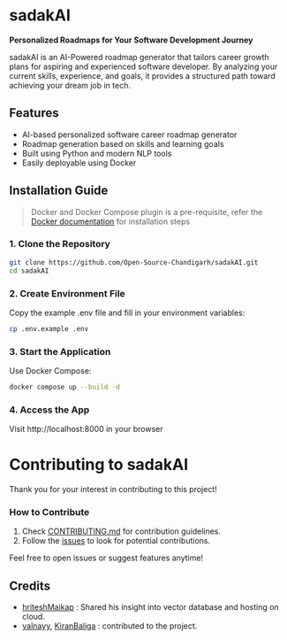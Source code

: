 # sadakAI

**Personalized Roadmaps for Your Software Development Journey**

sadakAI is an AI-Powered roadmap generator that tailors career growth plans for aspiring and experienced software developer. By analyzing your current skills, experience, and goals, it provides a structured path toward achieving your dream job in tech.



## Features

- AI-based personalized software career roadmap generator
- Roadmap generation based on skills and learning goals
- Built using Python and modern NLP tools
- Easily deployable using Docker

## Installation Guide

>Docker and Docker Compose plugin is a pre-requisite, refer the [Docker documentation](https://docs.docker.com/get-started/get-docker/) for installation steps

### 1. Clone the Repository

```bash
git clone https://github.com/Open-Source-Chandigarh/sadakAI.git
cd sadakAI
```

### 2. Create Environment File
Copy the example .env file and fill in your environment variables:

```bash
cp .env.example .env
```

### 3. Start the Application
Use Docker Compose:

```bash
docker compose up --build -d
```

### 4. Access the App
Visit http://localhost:8000 in your browser

# Contributing to sadakAI

Thank you for your interest in contributing to this project!

### How to Contribute

1. Check [CONTRIBUTING.md](CONTRIBUTING.md) for contribution guidelines.
2. Follow the [issues](https://github.com/Open-Source-Chandigarh/sadakAI/issues) to look for potential contributions.

Feel free to open issues or suggest features anytime!

## Credits

- [hriteshMaikap](https://github.com/hriteshMaikap) : Shared his insight into vector database and hosting on cloud.
- [valnayy](https://github.com/valnayy), [KiranBaliga](https://github.com/KiranBaliga) : contributed to the project.

